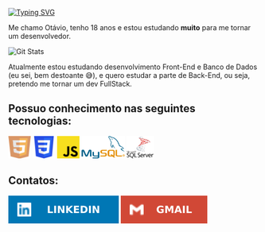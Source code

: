 <p><a href="https://git.io/typing-svg"><img src="https://readme-typing-svg.demolab.com?font=Fira+Code&pause=1000&color=FFFFFF&multiline=true&random=false&width=405&height=30&lines=Ol%C3%A1%2C+seja+bem+vindo+ao+meu+mundo!+" alt="Typing SVG" /></a></p>


<p>Me chamo Otávio, tenho 18 anos e estou estudando <strong>muito</strong> para me tornar um desenvolvedor.</p>

<img src="https://github-readme-stats.vercel.app/api?username=OtavioMendesSantos&show_icons=true&theme=merko" alt="Git Stats">

<p>Atualmente estou estudando desenvolvimento Front-End e Banco de Dados (eu sei, bem destoante 😅), e quero estudar a parte de Back-End, ou seja, pretendo me tornar um dev FullStack.</p>

<h2>Possuo conhecimento nas seguintes tecnologias:</h2>
<p>
    <img src="img/html_icon.png" alt="HTML Icon" class="icon" style="height: 45px">
    <img src="img/css_icon.png" alt="CSS Icon" class="icon" style="height: 45px">
    <img src="img/javascript_icon.png" class="icon" alt="JavaScript Icon" style="height: 45px">
    <img src="img/mysql_icon.png" class="icon" alt="MySQL Icon" style="height: 45px">
    <img src="img/sqlserver_icon.png" class="icon" alt="SQL Server Icon" style="height: 45px">
    <!-- <img src="img/" alt=" Icon" style="height: 45px"> -->
</p>

<h2>Contatos:</h2>
<a href="https://www.linkedin.com/in/otávio-mendes-santos-04b582263" target="_blank" target="_blank"><img src="img/linkedin_badge.svg" alt="Badge linkedin"></a>
<a href="mailto:otaviomendessantos2019@gmail.com" target="_blank"><img src="img/gmail_badge.svg"  alt="Badge Gmail"></a>

